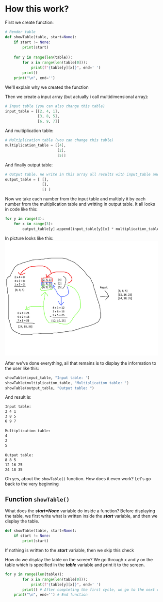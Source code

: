 # How this work?
First we create function:
``` python
# Render table
def showTable(table, start=None):
    if start != None:
        print(start)

    for y in range(len(table)):
        for x in range(len(table[0])):
            print(f"{table[y][x]}", end=' ')
        print()
    print("\n", end='')
```
We'll explain why we created the function <br>

Then we create a input array (but actually i call multidimensional array):
``` python
# Input table (you can also change this table)
input_table = [[2, 4, 1],
               [3, 8, 5],
               [6, 9, 7]]
```
And multiplication table:
``` python
# Multiplication table (you can change this table)
multiplication_table = [[4],
                        [2],
                        [5]]
```
And finally output table:
``` python
# Output table. We write in this array all results with input_table and multiplication table
output_table = [ [],
                 [],
                 [] ]
```
Now we take each number from the input table and multiply it by each number from the multiplication table and writting in output table. It all looks in code like this:
``` python
for y in range(3):
    for x in range(3):
        output_table[y].append(input_table[y][x] * multiplication_table[x][0])
```
In picture looks like this:
![icon](https://github.com/We4not/Multiplication-table/blob/main/prototype.png)

After we've done everything, all that remains is to display the information to the user like this:
``` python
showTable(input_table, "Input table: ")
showTable(multiplication_table, "Multiplication table: ")
showTable(output_table, "Output table: ")
```

And result is:
```
Input table: 
2 4 1 
3 8 5 
6 9 7 

Multiplication table: 
4 
2 
5

Output table:
8 8 5
12 16 25
24 18 35

```

Oh yes, about the `showTable()` function. How does it even work? Let's go back to the very beginning

## Function `showTable()`
What does the ***start=None*** variable do inside a function? Before displaying the table, we first write what is written inside the ***start*** variable, and then we display the table.
``` python
def showTable(table, start=None):
    if start != None:
        print(start)
```
If nothing is written to the ***start*** variable, then we skip this check <br>

How do we display the table on the screen? We go through x and y on the table which is specified in the ***table*** variable and print it to the screen.
``` python
for y in range(len(table)):
        for x in range(len(table[0])):
            print(f"{table[y][x]}", end=' ')
        print() # After completing the first cycle, we go to the next cycle y
    print("\n", end='') # End function
```